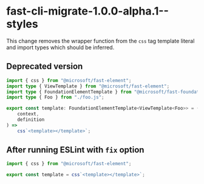 # fast-cli-migrate-1.0.0-alpha.1--styles

This change removes the wrapper function from the `css` tag template literal and import types which should be inferred.

## Deprecated version

```ts
import { css } from "@microsoft/fast-element";
import type { ViewTemplate } from "@microsoft/fast-element";
import type { FoundationElementTemplate } from "@microsoft/fast-foundation";
import type { Foo } from "./foo.js";

export const template: FoundationElementTemplate<ViewTemplate<Foo>> = (
    context,
    definition
) =>
    css`<template></template>`;
```

## After running ESLint with `fix` option

```ts
import { css } from "@microsoft/fast-element";

export const template = css`<template></template>`;
```